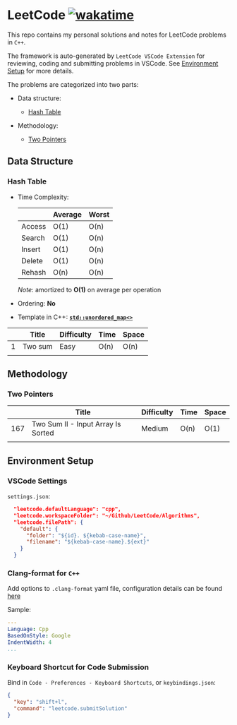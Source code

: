 # LeetCode [![wakatime](https://wakatime.com/badge/user/7d2c2fc8-bd1d-4e1e-bb2b-b49c6120ed53/project/888b92b9-c84f-4617-b31c-3668de8ecca4.svg)](https://wakatime.com/badge/user/7d2c2fc8-bd1d-4e1e-bb2b-b49c6120ed53/project/888b92b9-c84f-4617-b31c-3668de8ecca4)

This repo contains my personal solutions and notes for LeetCode problems in `C++`.

The framework is auto-generated by `LeetCode VSCode Extension` for reviewing, coding and submitting problems in VSCode. See [Environment Setup](#environment-setup) for more details.

The problems are categorized into two parts:

- Data structure:
  - [Hash Table](#hash-table)

- Methodology:
  - [Two Pointers](#two-pointers)

## Data Structure

### Hash Table

- Time Complexity:

  |        | Average | Worst |
  |--------|---------|-------|
  | Access | O(1)    | O(n)  |
  | Search | O(1)    | O(n)  |
  | Insert | O(1)    | O(n)  |
  | Delete | O(1)    | O(n)  |
  | Rehash | O(n)    | O(n)  |

  *Note*: amortized to **O(1)** on average per operation

- Ordering: **No**

- Template in C++: [**`std::unordered_map<>`**](https://en.cppreference.com/w/cpp/container/unordered_map)

|     | Title                   | Difficulty | Time | Space |
|-----|-------------------------|------------|------|-------|
| 1   | Two sum                 | Easy       | O(n) | O(n)  |
|     |                         |            |      |       |

## Methodology

### Two Pointers

|     | Title                              | Difficulty | Time | Space |
|-----|------------------------------------|------------|------|-------|
| 167 | Two Sum II - Input Array Is Sorted | Medium     | O(n) | O(1)  |
|     |                                    |            |      |       |

## Environment Setup

### VSCode Settings

`settings.json`:

```json
  "leetcode.defaultLanguage": "cpp",
  "leetcode.workspaceFolder": "~/Github/LeetCode/Algorithms",
  "leetcode.filePath": {
    "default": {
      "folder": "${id}. ${kebab-case-name}",
      "filename": "${kebab-case-name}.${ext}"
    }
  }
```

### Clang-format for `C++`

Add options to `.clang-format` yaml file, configuration details can be found [here](https://releases.llvm.org/6.0.0/tools/clang/docs/ClangFormatStyleOptions.html)

Sample:

```yaml
---
Language: Cpp
BasedOnStyle: Google
IndentWidth: 4
...
```

### Keyboard Shortcut for Code Submission

Bind in `Code - Preferences - Keyboard Shortcuts`, or `keybindings.json`:

```json
{
  "key": "shift+l",
  "command": "leetcode.submitSolution"
}
```
